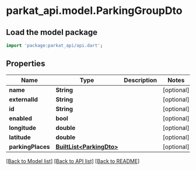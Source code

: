 # parkat_api.model.ParkingGroupDto

## Load the model package
```dart
import 'package:parkat_api/api.dart';
```

## Properties
Name | Type | Description | Notes
------------ | ------------- | ------------- | -------------
**name** | **String** |  | [optional] 
**externalId** | **String** |  | [optional] 
**id** | **String** |  | [optional] 
**enabled** | **bool** |  | [optional] 
**longitude** | **double** |  | [optional] 
**latitude** | **double** |  | [optional] 
**parkingPlaces** | [**BuiltList&lt;ParkingDto&gt;**](ParkingDto.md) |  | [optional] 

[[Back to Model list]](../README.md#documentation-for-models) [[Back to API list]](../README.md#documentation-for-api-endpoints) [[Back to README]](../README.md)


